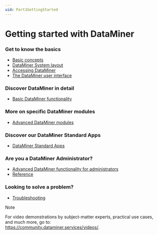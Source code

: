 ```yaml
---
uid: Part1GettingStarted
---
```


# Getting started with DataMiner

### Get to know the basics

- [Basic concepts](xref:BasicConcepts#basic-concepts)
- [DataMiner System layout](xref:GeneralLayout#dataminer-system-layout)
- [Accessing DataMiner](xref:DataminerApplications#accessing-dataminer)
- [The DataMiner user interface](xref:GettingStarted#the-dataminer-user-interface)

### Discover DataMiner in detail

- [Basic DataMiner functionality](xref:Part2BasicFunctionalities#basic-dataminer-functionality)

### More on specific DataMiner modules

- [Advanced DataMiner modules](xref:Part4AdvancedModules#advanced-dataminer-modules)

### Discover our DataMiner Standard Apps

- [DataMiner Standard Apps](xref:Part5StandardApps#dataminer-standard-apps)

### Are you a DataMiner Administrator?

- [Advanced DataMiner functionality for administrators](xref:Part3AdvancedFunctionalities#advanced-dataminer-functionality-for-administrators)
- [Reference](xref:Part7Reference#reference)

### Looking to solve a problem?

- [Troubleshooting](xref:Part6Troubleshooting#troubleshooting)

> [!NOTE]
> For video demonstrations by subject-matter experts, practical use cases, and much more, go to:<br/><https://community.dataminer.services/videos/>.
